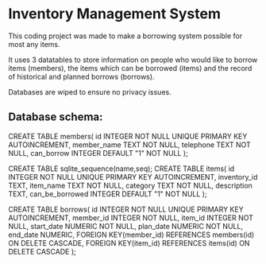 # Inventory Management System

This coding project was made to make a borrowing system possible for most any items.

It uses 3 datatables to store information on people who would like to borrow items (members), the items which can be borrowed (items) and the record of historical and planned borrows (borrows).

Databases are wiped to ensure no privacy issues.

## Database schema:

CREATE TABLE members(
id INTEGER NOT NULL UNIQUE PRIMARY KEY AUTOINCREMENT,
member_name TEXT NOT NULL,
telephone TEXT NOT NULL,
can_borrow INTEGER DEFAULT "1" NOT NULL
);

CREATE TABLE sqlite_sequence(name,seq);
CREATE TABLE items(
id INTEGER NOT NULL UNIQUE PRIMARY KEY AUTOINCREMENT,
inventory_id TEXT,
item_name TEXT NOT NULL,
category TEXT NOT NULL,
description TEXT,
can_be_borrowed INTEGER DEFAULT "1" NOT NULL
);

CREATE TABLE borrows(
id INTEGER NOT NULL UNIQUE PRIMARY KEY AUTOINCREMENT,
member_id INTEGER NOT NULL,
item_id INTEGER NOT NULL,
start_date NUMERIC NOT NULL,
plan_date NUMERIC NOT NULL,
end_date NUMERIC,
FOREIGN KEY(member_id) REFERENCES members(id) ON DELETE CASCADE,
FOREIGN KEY(item_id) REFERENCES items(id) ON DELETE CASCADE
);

